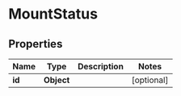
# MountStatus

## Properties
Name | Type | Description | Notes
------------ | ------------- | ------------- | -------------
**id** | **Object** |  |  [optional]



